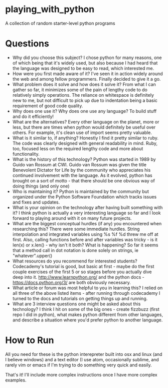 # playing_with_python
A collection of random starter-level python programs

# Questions

- Why did you choose this subject?
I chose python for many reasons, one of which being that it's widely used, but also because I had heard that the language was designed to be easy to read, which interested me.
- How were you first made aware of it?
I've seen it in action widely around the web and among fellow programmers. Finally decided to give it a go.
- What problem does it solve and how does it solve it?
From what I can gather so far, it minimizes some of the pain of lengthy code to do relatively simply operations. The reliance on whitespace is definitely new to me, but not difficult to pick up due to indentation being a basic requirement of good code quality.
- Why does one use it?
Why does one use any language? To build stuff and do it efficiently!
- What are the alternatives?
Every other language on the planet, more or less, but there are times when python would definitely be useful over others. For example, it's clean use of import seems pretty valuable.
- What is it similar to, if anything?
Honestly I find it pretty similar to ruby. The code was clearly designed with general readability in mind. Ruby, too, focused less on the required lengthy code and more about functionality.
- What is the history of this technology?
Python was started in 1989 by Guido van Rossum at CWI. Guido van Rossum was given the title Benevolent Dictator for Life by the community who appreciates his continued involvement with the language. As it evolved, python has brought on a sort of motto - that there should be one obvious way of doing things (and only one)
- Who is maintaining it?
Python is maintained by the community but organized under the Python Software Foundation which tracks issues and fixes and updates.
- What is your opinion on the technology after having built something with it?
I think python is actually a very interesting language so far and I look forward to playing around with it on many future projects.
- What are the biggest conceptual hurdles (if any) you encountered when researching this?
There were some immediate hurdles. String interpolation and integrated variables using %s %f %d threw me off at first. Also, calling functions before and after variables was tricky - is it len(x) or x.len() - why isn't it both? What is happening? So far it seems that a method call in dot notation is done solely on strings, ie "whatever".upper()
- What resources do you recommend for interested students?
Codecademy's tutorial is good, but basic at first - maybe do the first couple exercises of the first 5 or so stages before you actually dive deep into it. http://www.learnpython.org/ and the python docs - https://docs.python.org/3/ are both obviously necessary.
- What article or forum was most helpful to you in learning this?
I relied on all three of the above listed items - after running through codecademy I turned to the docs and tutorials on getting things up and running.
- What are 3 interview questions one might be asked about this technology?
I think I hit on some of the big ones - create fizzbuzz (first repo I did in python), what makes python different from other languages, and describe a situation where you'd prefer python to another language.

# How to Run

All you need for these is the python interepreter built into osx and linux (and I believe windows) and a text editor (I use atom, occasionally sublime, and rarely vim or emacs if I'm trying to do something very quick and easily.

That's it! I'll include more complex instructions once I have more complex examples.

